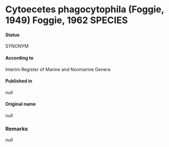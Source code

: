 # Cytoecetes phagocytophila (Foggie, 1949) Foggie, 1962 SPECIES

#### Status
SYNONYM

#### According to
Interim Register of Marine and Nonmarine Genera

#### Published in
null

#### Original name
null

### Remarks
null